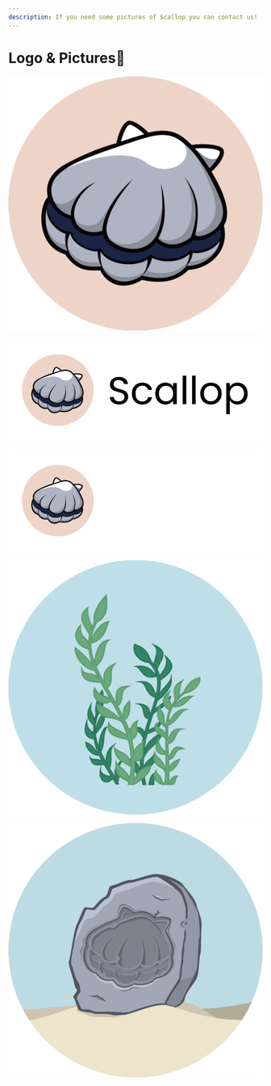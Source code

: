 ```yaml
---
description: If you need some pictures of Scallop you can contact us!
---
```


# Logo & Pictures🎨

![](../.gitbook/assets/sca.png)

![](../.gitbook/assets/logo-black.png)

![](../.gitbook/assets/logo-white.png)

![](../.gitbook/assets/seaweed.png)

![](../.gitbook/assets/fossil%20%281%29.png)

